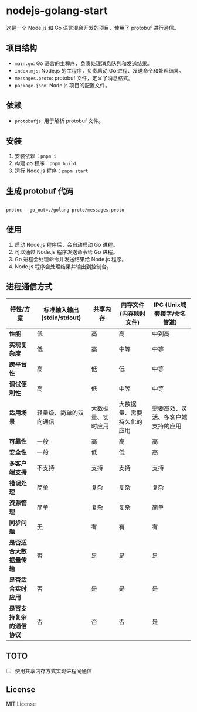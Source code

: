 # nodejs-golang-start

这是一个 Node.js 和 Go 语言混合开发的项目，使用了 protobuf 进行通信。

## 项目结构

- `main.go`: Go 语言的主程序，负责处理消息队列和发送结果。
- `index.mjs`: Node.js 的主程序，负责启动 Go 进程、发送命令和处理结果。
- `messages.proto`: protobuf 文件，定义了消息格式。
- `package.json`: Node.js 项目的配置文件。

## 依赖

- `protobufjs`: 用于解析 protobuf 文件。

## 安装

1. 安装依赖：`pnpm i`
2. 构建 go 程序：`pnpm build`
3. 运行 Node.js 程序：`pnpm start`

## 生成 protobuf 代码

```

protoc --go_out=./golang proto/messages.proto

```

## 使用

1. 启动 Node.js 程序后，会自动启动 Go 进程。
2. 可以通过 Node.js 程序发送命令给 Go 进程。
3. Go 进程会处理命令并发送结果给 Node.js 程序。
4. Node.js 程序会处理结果并输出到控制台。

## 进程通信方式

| 特性/方案                     | 标准输入输出 (stdin/stdout) | 共享内存 | 内存文件 (内存映射文件) | IPC (Unix域套接字/命名管道) |
|------------------------------|-----------------------------|----------|-------------------------|-----------------------------|
| **性能**                     | 低                          | 高       | 高                      | 中到高                      |
| **实现复杂度**               | 低                          | 高       | 中等                    | 中等                        |
| **跨平台性**                 | 高                          | 低       | 低                      | 中等                        |
| **调试便利性**               | 高                          | 低       | 中等                    | 中等                        |
| **适用场景**                 | 轻量级、简单的双向通信      | 大数据量、实时应用     | 大数据量、需要持久化的应用 | 需要高效、灵活、多客户端支持的应用 |
| **可靠性**                   | 一般                        | 高       | 高                      | 高                          |
| **安全性**                   | 一般                        | 低       | 低                      | 高                          |
| **多客户端支持**             | 不支持                      | 支持     | 支持                    | 支持                        |
| **错误处理**                 | 简单                        | 复杂     | 复杂                    | 复杂                        |
| **资源管理**                 | 简单                        | 复杂     | 复杂                    | 简单                        |
| **同步问题**                 | 无                          | 有       | 有                      | 有                          |
| **是否适合大数据量传输**     | 否                          | 是       | 是                      | 是                          |
| **是否适合实时应用**         | 否                          | 是       | 是                      | 是                          |
| **是否支持复杂的通信协议**   | 否                          | 否       | 否                      | 是      

## TOTO

- [ ] 使用共享内存方式实现进程间通信

## License

MIT License
